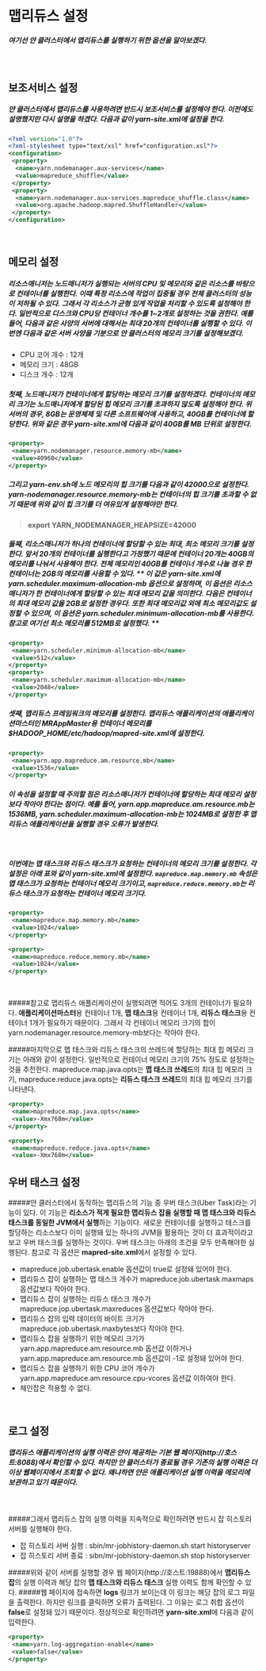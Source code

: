 # 맵리듀스 설정
##### 여기선 얀 클러스터에서 맵리듀스를 실행하기 위한 옵션을 알아보겠다.
<br />

## 보조서비스 설정
##### 얀 클러스터에서 맵리듀스를 사용하려면 반드시 보조서비스를 설정해야 한다. 이전에도 설명했지만 다시 설명을 하겠다. 다음과 같이 yarn-site.xml에 설정을 한다.

```xml
<?xml version="1.0"?>
<?xml-stylesheet type="text/xsl" href="configuration.xsl"?>
<configuration>
 <property>
  <name>yarn.nodemanager.aux-services</name>
  <value>mapreduce_shuffle</value>
 </property>
 <property>
  <name>yarn.nodemanager.aux-services.mapreduce_shuffle.class</name>
  <value>org.apache.hadoop.mapred.ShuffleHandler</value>
 </property>
</configuration>
```
<br />

## 메모리 설정
##### 리소스매니저는 노드매니저가 실행되는 서버의 CPU 및 메모리와 같은 리소스를 바탕으로 컨테이너를 실행한다. 이때 특정 리소스에 작업이 집중될 경우 전체 클러스터의 성능이 저하될 수 있다. 그래서 각 리소스가 균형 있게 작업을 처리할 수 있도록 설정해야 한다. 일반적으로 디스크와 CPU당 컨테이너 개수를 1~2개로 설정하는 것을 권한다. 예를 들어, 다음과 같은 사양의 서버에 대해서는 최대 20개의 컨테이너를 실행할 수 있다. 이번엔 다음과 같은 서버 사양을 기분으로 얀 클러스터의 메모리 크기를 설정해보겠다.

- CPU 코어 개수 : 12개
- 메모리 크기 : 48GB
- 디스크 개수 : 12개

##### 첫째, 노드매니저가 컨테이너에게 할당하는 메모리 크기를 설정하겠다. **컨테이너의 메모리 크기는 노드매니저에게 할당된 힙 메모리 크기를 초과하지 않도록 설정해야 한다.** 위 서버의 경우, 8GB는 운영체제 및 다른 소프트웨어에 사용하고, 40GB를 컨테이너에 할당한다. 위와 같은 경우 yarn-site.xml에 다음과 같이 40GB를 MB 단위로 설정한다.

```xml
<property>
 <name>yarn.nodemanager.resource.memory-mb</name>
 <value>40960</value>
</property>
```
##### 그리고 yarn-env.sh에 노드 메모리의 힙 크기를 다음과 같이 42000으로 설정한다. **yarn-nodemanager.resource.memory-mb는 컨테이너의 힙 크기를 초과할 수 없기 때문에 위와 같이 힙 크기를 더 여유있게 설정해야만 한다.**

> **export YARN_NODEMANAGER_HEAPSIZE=42000**

##### 둘째, 리소스매니저가 하나의 컨테이너에 할당할 수 있는 최대, 최소 메모리 크기를 설정한다. 앞서 20개의 컨테이너를 실행한다고 가정했기 때문에 컨테이너 20개는 40GB의 메모리를 나눠서 사용해야 한다. 전체 메모리인 40GB를 컨테이너 개수로 나눌 경우 한 컨테이너는 2GB의 메모리를 사용할 수 있다. ** 이 값은 yarn-site.xml에 yarn.scheduler.maximum-allocation-mb 옵션으로 설정하며, 이 옵션은 리소스매니저가 한 컨테이너에게 할당할 수 있는 최대 메모리 값을 의미한다. 다음은 컨테이너의 최대 메모리 값을 2GB로 설정한 경우다. 또한 최대 메모리값 외에 최소 메모리값도 설정할 수 있으며, 이 옵션은 yarn.scheduler.minimum-allocation-mb를 사용한다. 참고로 여기선 최소 메모리를 512MB로 설정했다. **

```xml
<property>
 <name>yarn.scheduler.minimum-allocation-mb</name>
 <value>512</value>
</property>
<property>
 <name>yarn.scheduler.maximum-allocation-mb</name>
 <value>2048</value>
</property>
```

##### 셋째, 맵리듀스 프레임워크의 메모리를 설정한다. 맵리듀스 애플리케이션의 애플리케이션마스터인 MRAppMaster용 컨테이너 메모리를 **$HADOOP_HOME/etc/hadoop/mapred-site.xml**에 설정한다.

```xml
<property>
 <name>yarn.app.mapreduce.am.resource.mb</name>
 <value>1536</value>
</property>
```

##### 이 속성을 설정할 때 주의할 점은 **리소스매니저가 컨테이너에 할당하는 최대 메모리 설정보다 작아야 한다**는 점이다. 예를 들어, yarn.app.mapreduce.am.resource.mb는 1536MB, yarn.scheduler.maximum-allocation-mb는 1024MB로 설정한 후 맵리듀스 애플리케이션을 실행할 경우 오류가 발생한다.
<br />

##### 이번에는 맵 태스크와 리듀스 태스크가 요청하는 컨테이너의 메모리 크기를 설정한다. 각 설정은 아래 표와 같이 yarn-site.xml에 설정한다. `mapreduce.map.memory.mb` 속성은 맵 태스크가 요청하는 컨테이너 메모리 크기이고, `mapreduce.reduce.memory.mb`는 리듀스 태스크가 요청하는 컨테이너 메모리 크기다.

```xml
<property>
 <name>mapreduce.map.memory.mb</name>
 <value>1024</value>
</property>

<property>
 <name>mapreduce.reduce.memory.mb</name>
 <value>1024</value>
</property>
```
<br />

#####참고로 맵리듀스 애플리케이션이 실행되려면 적어도 3개의 컨테이너가 필요하다. **애플리케이션마스터**용 컨테이너 1개, **맵 태스크**용 컨테이너 1개, **리듀스 태스크**용 컨테이너 1개가 필요하기 때문이다. 그래서 각 컨테이너 메모리 크기의 합이 yarn.nodemanager.resource.memory-mb보다는 작아야 한다.
<br />

#####마지막으로 맵 태스크와 리듀스 태스크의 쓰레드에 할당하는 최대 힙 메모리 크기는 아래와 같이 설정한다. 일반적으로 컨테이너 메모리 크기의 75% 정도로 설정하는 것을 추천한다. mapreduce.map.java.opts는 **맵 태스크 쓰레드**의 최대 힙 메모리 크기, mapreduce.reduce.java.opts는 **리듀스 태스크 쓰레드**의 최대 힙 메모리 크기를 나타낸다.

```xml
<property>
 <name>mapreduce.map.java.opts</name>
 <value>-Xmx768m</value>
</property>

<property>
 <name>mapreduce.reduce.java.opts</name>
 <value>-Xmx768m</value>
```

## 우버 태스크 설정
#####얀 클러스터에서 동작하는 맵리듀스의 기능 중 우버 태스크(Uber Task)라는 기능이 있다. 이 기능은 **리소스가 적게 필요한 맵리듀스 잡을 실행할 때 맵 태스크와 리듀스 태스크를 동일한 JVM에서 실행**하는 기능이다. 새로운 컨테이너를 실행하고 태스크를 할당하는 리소스보다 이미 실행돼 있는 하나의 JVM을 활용하는 것이 더 효과적이라고 보고 우버 태스크를 실행하는 것이다. 우버 태스크는 아래의 조건을 모두 만족해야한 실행된다. 참고로 각 옵션은 **mapred-site.xml**에서 설정할 수 있다.
- mapreduce.job.ubertask.enable 옵션값이 true로 설정돼 있어야 한다.
- 맵리듀스 잡이 실행하는 맵 태스크 개수가 mapreduce.job.ubertask.maxmaps 옵션값보다 작아야 한다.
- 맵리듀스 잡이 실행하는 리듀스 태스크 개수가 mapreduce.jop.ubertask.maxreduces 옵션값보다 작아야 한다.
- 맵리듀스 잡의 입력 데이터의 바이트 크기가 mapreduce.job.ubertask.maxbytes보다 작아야 한다.
- 맵리듀스 잡을 실행하기 위한 메모리 크기가 yarn.app.mapreduce.am.resource.mb 옵션값 이하거나 yarn.app.mapreduce.am.resource.mb 옵션값이 -1로 설정돼 있어야 한다.
- 맵리듀스 잡을 실행하기 위한 CPU 코어 개수가 yarn.app.mapreduce.am.resource.cpu-vcores 옵션값 이하여야 한다.
- 체인잡은 적용할 수 없다.
<br />

## 로그 설정
##### 맵리듀스 애플리케이션의 실행 이력은 얀이 제공하는 기본 웹 페이지(http://호스트:8088)에서 확인할 수 있다. 하지만 얀 클러스터가 종료될 경우 기존의 실행 이력은 더 이상 웹페이지에서 조회할 수 없다. 왜냐하면 얀은 애플리케이션 실행 이력을 메모리에 보관하고 있기 때문이다.
<br />

#####그래서 맵리듀스 잡의 실행 이력을 지속적으로 확인하려면 반드시 잡 히스토리 서버를 실행해야 한다.
- 잡 히스토리 서버 실행 : sbin/mr-jobhistory-daemon.sh start historyserver
- 잡 히스토리 서버 종료 : sibn/mr-jobhistory-daemon.sh stop  historyserver

#####위와 같이 서버를 실행할 경우 웹 페이지(http://호스트:19888)에서 **맵리듀스 잡**의 실행 이력과 해당 잡의 **맵 태스크와 리듀스 태스크** 실행 이력도 함께 확인할 수 있다. 
#####웹 페이지에 접속하면 **logs** 링크가 보이는데 이 링크는 해당 잡의 로그 파일을 출력한다. 하지만 링크를 클릭하면 오류가 출력된다. 그 이유는 로그 취합 옵션이 **false**로 설정돼 있기 때문이다. 정상적으로 확인하려면 **yarn-site.xml**에 다음과 같이 입력한다.

```xml
<property>
 <name>yarn.log-aggregation-enable</name>
 <value>false</value>
</property>
```

